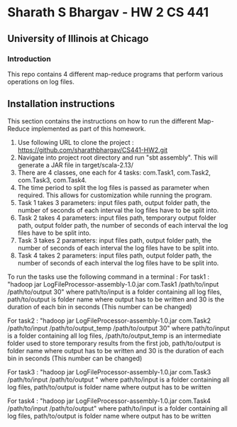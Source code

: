 # Sharath S Bhargav - HW 2 CS 441
## University of Illinois at Chicago

### Introduction
This repo contains 4 different map-reduce programs that perform various operations on log files.




## Installation instructions
This section contains the instructions on how to run the different Map-Reduce implemented as part of this homework.

1. Use following URL to clone the project : https://github.com/sharathbhargav/CS441-HW2.git
2. Navigate into project root directory and run "sbt assembly". This will generate a JAR file in target/scala-2.13/
3. There are 4 classes, one each for 4 tasks: com.Task1, com.Task2, com.Task3, com.Task4.
4. The time period to split the log files is passed as parameter when required. This allows for customization while running the program.
5. Task 1 takes 3 parameters: input files path, output folder path, the number of seconds of each interval the log files have to be split into.
6. Task 2 takes 4 parameters: input files path, temporary output folder path, output folder path, the number of seconds of each interval the log files have to be split into.
7. Task 3 takes 2 parameters: input files path, output folder path, the number of seconds of each interval the log files have to be split into.
8. Task 4 takes 2 parameters: input files path, output folder path, the number of seconds of each interval the log files have to be split into.

To run the tasks use the following command in a terminal : 
For task1 : "hadoop jar LogFileProcessor-assembly-1.0.jar com.Task1 /path/to/input /path/to/output 30"
where path/to/input is a folder containing all log files, path/to/output is folder name where output has to be written and 30 is the duration of each bin in seconds (This number can be changed)

For task2 : "hadoop jar LogFileProcessor-assembly-1.0.jar com.Task2 /path/to/input /path/to/output_temp /path/to/output 30"
where path/to/input is a folder containing all log files, /path/to/output_temp is an intermediate folder used to store temporary results from the first job, path/to/output is folder name where output has to be written and 30 is the duration of each bin in seconds (This number can be changed)

For task3 : "hadoop jar LogFileProcessor-assembly-1.0.jar com.Task3 /path/to/input /path/to/output "
where path/to/input is a folder containing all log files,  path/to/output is folder name where output has to be written

For task4 : "hadoop jar LogFileProcessor-assembly-1.0.jar com.Task4 /path/to/input /path/to/output"
where path/to/input is a folder containing all log files,  path/to/output is folder name where output has to be written
